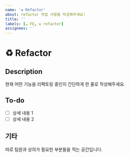 ```yaml
---
name: '♻️ Refactor'
about: refactor 작업 사항을 작성해주세요!
title: ''
labels: [☁️ FE, ♻️ refactor]
assignees: ''
---
```


# ♻️ Refactor

## Description

현재 어떤 기능을 리팩토링 중인지 간단하게 한 줄로 작성해주세요.

## To-do

- [ ] 상세 내용 1
- [ ] 상세 내용 2

## 기타

따로 팀원과 상의가 필요한 부분들을 적는 공간입니다.
